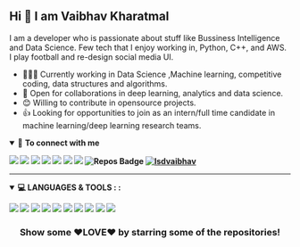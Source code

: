 ## Hi 👋 I am Vaibhav Kharatmal

I am a developer who is passionate about stuff like Bussiness Intelligence and Data Science. Few tech that I enjoy working in, Python, C++, and  AWS. I play football and re-design  social media UI.

- 👨🏽‍💻 Currently working in Data Science ,Machine learning, competitive coding, data structures and algorithms.
- 🤝 Open for collaborations in deep learning, analytics and data science.
- 😊 Willing to contribute in opensource projects.
- 👍 Looking for opportunities to join as an intern/full time candidate in machine learning/deep learning research teams.


<details open>
<summary>🤝 <b>To connect with me<b></summary>

<p align = "center">
 
[<img src="https://img.shields.io/badge/facebook-%230077B5.svg?&style=for-the-badge&logo=facebook&logoColor=white" />](https://www.facebook.com/lsdvaibhav/)
[<img src="https://img.shields.io/badge/linkedin-%230077B5.svg?&style=for-the-badge&logo=linkedin&logoColor=white" />](https://www.linkedin.com/in/lsdvaibhav/)
[<img src="https://img.shields.io/badge/hackerrank-%231DA1F2.svg?&style=for-the-badge&logo=hackerrank&logoColor=white" />](https://hackerrank.com/lsdvaibhav) 
[<img src="https://img.shields.io/badge/kaggle-%231DA1F2.svg?&style=for-the-badge&logo=kaggle&logoColor=black" />](https://kaggle.com/lsdvaibhav) 
[<img src = "https://img.shields.io/badge/instagram-%23E4405F.svg?&style=for-the-badge&logo=instagram&logoColor=white">](https://www.instagram.com/lsdvaibhav/)
[<img src="https://img.shields.io/badge/twitter-%231DA1F2.svg?&style=for-the-badge&logo=twitter&logoColor=white" />](https://twitter.com/lsdvaibhav)
[<img src = "https://img.shields.io/badge/github-%23000000.svg?&style=for-the-badge&logo=github&logoColor=white">](https://www.github.com/lsdvaibhav/)
![Repos Badge](https://badges.pufler.dev/repos/lsdvaibhav?style=for-the-badge&color=red)
[<img src="https://komarev.com/ghpvc/?username=lsdvaibhav&label=Views&color=blue&style=flat-square" alt="lsdvaibhav"/>](https://github.com/lsdvaibhav/lsdvaibhav)


</p>

</details>

---


<details open>
<summary>💻 <b>LANGUAGES & TOOLS :</b> :</summary>

<img src="https://img.shields.io/badge/python%20-%2314354C.svg?&style=for-the-badge&logo=python&logoColor=white"/> <img src="https://img.shields.io/badge/r%20-%230077B5.svg?&style=for-the-badge&logo=r&logoColor=white"/> <img src="https://img.shields.io/badge/c%20-%2300599C.svg?&style=for-the-badge&logo=c&logoColor=white"/> <img src="https://img.shields.io/badge/java%20-%23000.svg?&style=for-the-badge&logo=java%2B%2B&ogoColor=white"/> <img src="https://img.shields.io/badge/c++%20-%2300599C.svg?&style=for-the-badge&logo=c%2B%2B&ogoColor=white"/> <img src="https://img.shields.io/badge/markdown-%23000000.svg?&style=for-the-badge&logo=markdown&logoColor=white"/> <img src="https://img.shields.io/badge/flask%20-%23000.svg?&style=for-the-badge&logo=flask&logoColor=white"/> <img src="https://img.shields.io/badge/git%20-%23F05033.svg?&style=for-the-badge&logo=git&logoColor=white"/> <img src="https://img.shields.io/badge/AWS%20-%23FF9900.svg?&style=for-the-badge&logo=amazon-aws&logoColor=white"/> <img src="https://img.shields.io/badge/heroku%20-%23430098.svg?&style=for-the-badge&logo=heroku&logoColor=white"/> 

</details>


<div align="center">

### Show some ❤️LOVE❤️ by starring some of the repositories!

</div>

